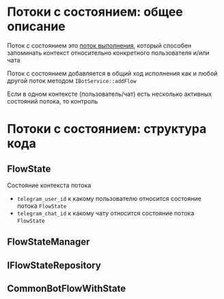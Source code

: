 # Потоки с состоянием: общее описание

Поток с состоянием это [поток выполнения](botflow.md#потоки), который способен
запоминать контекст относительно конкретного пользователя и/или чата

Поток с состоянием добавляется в общий ход исполнения как и любой другой поток
методом `IBotService::addFlow` 

Если в одном контексте (пользователь/чат) есть несколько активных состояний потока, 
то контроль    

# Потоки с состоянием: структура кода

## FlowState

Состояние контекста потока

* `telegram_user_id` к какому пользователю относится состояние потока `FlowState`
* `telegram_chat_id` к какому чату относится состояние потока `FlowState`

## FlowStateManager

## IFlowStateRepository

## CommonBotFlowWithState
